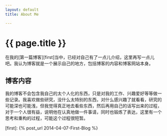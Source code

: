 ```yaml
---
layout: default
title: About Me

---
```


<h1>{{ page.title }}</h1>

在我的[第一篇博客][first]当中，已经对自己有了一点儿介绍，这里再写一点儿吧。我认为博客就是一个展示自己的地方，包括博客的内容和博客网站本身。

## 博客内容

我的博客不会包含我自己的太个人化的东西，只是对我的工作、兴趣爱好等等做一些记录。我喜欢做些研究，没什么太特别的东西，对什么感兴趣了就看看，研究的可能深也可能浅，但我觉得真正地去看些东西，然后再用自己的话写出来的过程，对于一个人很有益，说明他在认真地做一件事请，同时也锻炼了表达，这里有一个思考和重构的过程，可能这个过程很短暂。

[first]: {% post_url 2014-04-07-First-Blog %}
